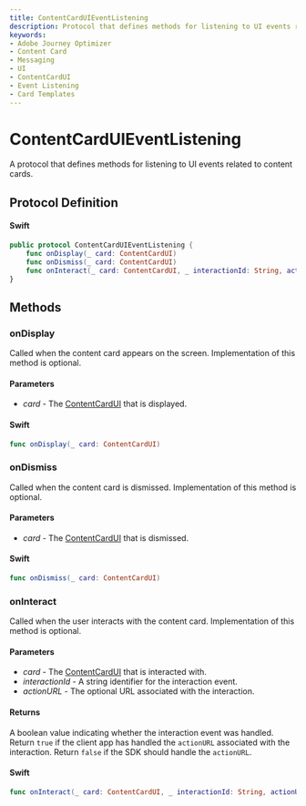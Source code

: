 ```yaml
---
title: ContentCardUIEventListening
description: Protocol that defines methods for listening to UI events related to content cards.
keywords:
- Adobe Journey Optimizer
- Content Card
- Messaging
- UI
- ContentCardUI
- Event Listening
- Card Templates
---
```


# ContentCardUIEventListening

A protocol that defines methods for listening to UI events related to content cards.

## Protocol Definition

<CodeBlock slots="heading, code" repeat="1" languages="Swift" />

#### Swift

```swift
public protocol ContentCardUIEventListening {
    func onDisplay(_ card: ContentCardUI)
    func onDismiss(_ card: ContentCardUI)
    func onInteract(_ card: ContentCardUI, _ interactionId: String, actionURL: URL?) -> Bool
}
```

## Methods

### onDisplay

Called when the content card appears on the screen. Implementation of this method is optional.

#### Parameters

- _card_ - The [ContentCardUI](./contentcardui.md) that is displayed.

<CodeBlock slots="heading, code" repeat="1" languages="Swift" />

#### Swift

```swift
func onDisplay(_ card: ContentCardUI)
```

### onDismiss

Called when the content card is dismissed. Implementation of this method is optional.

#### Parameters

- _card_ - The [ContentCardUI](./contentcardui.md) that is dismissed.

<CodeBlock slots="heading, code" repeat="1" languages="Swift" />

#### Swift

```swift
func onDismiss(_ card: ContentCardUI)
```

### onInteract

Called when the user interacts with the content card. Implementation of this method is optional.

#### Parameters

- _card_ - The [ContentCardUI](./contentcardui.md) that is interacted with.
- _interactionId_ - A string identifier for the interaction event.
- _actionURL_ - The optional URL associated with the interaction.

#### Returns

A boolean value indicating whether the interaction event was handled. Return `true` if the client app has handled the `actionURL` associated with the interaction. Return `false` if the SDK should handle the `actionURL`.

<CodeBlock slots="heading, code, content" repeat="1" languages="Swift" />

#### Swift

```swift
func onInteract(_ card: ContentCardUI, _ interactionId: String, actionURL: URL?) -> Bool
```
